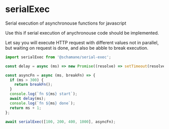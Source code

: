 # serialExec

Serial execution of asynchronouse functions for javascript

Use this if serial execution of anychronouse code should be implemented.

Let say you will execute HTTP request with different values not in parallel, but waiting on request is done, and also be abble to break execution.

```javascript
import serialExec from '@schamane/serial-exec';

const delay = async (ms) => new Promise((resolve) => setTimeout(resolve, ms));

const asyncFn = async (ms, breakFn) => {
  if (ms > 300) {
    return breakFn();
  }
  console.log(`fn ${ms} start`);
  await delay(ms);
  console.log(`fn ${ms} done`);
  return ms + 1;
};

await serialExec([100, 200, 400, 1000], asyncFn);
```